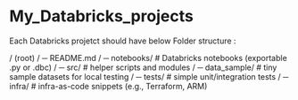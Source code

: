 # My_Databricks_projects

Each Databricks projetct should have below Folder structure :

/ (root)
/ ─ README.md
/ ─ notebooks/         # Databricks notebooks (exportable .py or .dbc)
/ ─ src/               # helper scripts and modules
/ ─  data_sample/       # tiny sample datasets for local testing
/ ─ tests/             # simple unit/integration tests
/ ─ infra/             # infra-as-code snippets (e.g., Terraform, ARM)

